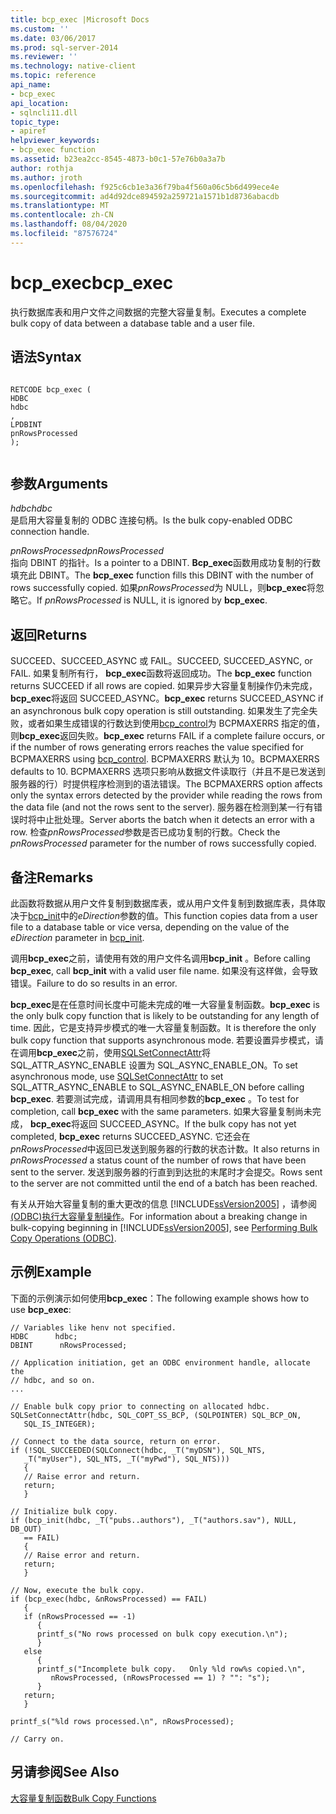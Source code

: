 ```yaml
---
title: bcp_exec |Microsoft Docs
ms.custom: ''
ms.date: 03/06/2017
ms.prod: sql-server-2014
ms.reviewer: ''
ms.technology: native-client
ms.topic: reference
api_name:
- bcp_exec
api_location:
- sqlncli11.dll
topic_type:
- apiref
helpviewer_keywords:
- bcp_exec function
ms.assetid: b23ea2cc-8545-4873-b0c1-57e76b0a3a7b
author: rothja
ms.author: jroth
ms.openlocfilehash: f925c6cb1e3a36f79ba4f560a06c5b6d499ece4e
ms.sourcegitcommit: ad4d92dce894592a259721a1571b1d8736abacdb
ms.translationtype: MT
ms.contentlocale: zh-CN
ms.lasthandoff: 08/04/2020
ms.locfileid: "87576724"
---
```

# <a name="bcp_exec"></a><span data-ttu-id="12dba-102">bcp_exec</span><span class="sxs-lookup"><span data-stu-id="12dba-102">bcp_exec</span></span>
  <span data-ttu-id="12dba-103">执行数据库表和用户文件之间数据的完整大容量复制。</span><span class="sxs-lookup"><span data-stu-id="12dba-103">Executes a complete bulk copy of data between a database table and a user file.</span></span>  
  
## <a name="syntax"></a><span data-ttu-id="12dba-104">语法</span><span class="sxs-lookup"><span data-stu-id="12dba-104">Syntax</span></span>  
  
```  
  
RETCODE bcp_exec (  
HDBC   
hdbc  
,  
LPDBINT   
pnRowsProcessed  
);  
  
```  
  
## <a name="arguments"></a><span data-ttu-id="12dba-105">参数</span><span class="sxs-lookup"><span data-stu-id="12dba-105">Arguments</span></span>  
 <span data-ttu-id="12dba-106">*hdbc*</span><span class="sxs-lookup"><span data-stu-id="12dba-106">*hdbc*</span></span>  
 <span data-ttu-id="12dba-107">是启用大容量复制的 ODBC 连接句柄。</span><span class="sxs-lookup"><span data-stu-id="12dba-107">Is the bulk copy-enabled ODBC connection handle.</span></span>  
  
 <span data-ttu-id="12dba-108">*pnRowsProcessed*</span><span class="sxs-lookup"><span data-stu-id="12dba-108">*pnRowsProcessed*</span></span>  
 <span data-ttu-id="12dba-109">指向 DBINT 的指针。</span><span class="sxs-lookup"><span data-stu-id="12dba-109">Is a pointer to a DBINT.</span></span> <span data-ttu-id="12dba-110">**Bcp_exec**函数用成功复制的行数填充此 DBINT。</span><span class="sxs-lookup"><span data-stu-id="12dba-110">The **bcp_exec** function fills this DBINT with the number of rows successfully copied.</span></span> <span data-ttu-id="12dba-111">如果*pnRowsProcessed*为 NULL，则**bcp_exec**将忽略它。</span><span class="sxs-lookup"><span data-stu-id="12dba-111">If *pnRowsProcessed* is NULL, it is ignored by **bcp_exec**.</span></span>  
  
## <a name="returns"></a><span data-ttu-id="12dba-112">返回</span><span class="sxs-lookup"><span data-stu-id="12dba-112">Returns</span></span>  
 <span data-ttu-id="12dba-113">SUCCEED、SUCCEED_ASYNC 或 FAIL。</span><span class="sxs-lookup"><span data-stu-id="12dba-113">SUCCEED, SUCCEED_ASYNC, or FAIL.</span></span> <span data-ttu-id="12dba-114">如果复制所有行， **bcp_exec**函数将返回成功。</span><span class="sxs-lookup"><span data-stu-id="12dba-114">The **bcp_exec** function returns SUCCEED if all rows are copied.</span></span> <span data-ttu-id="12dba-115">如果异步大容量复制操作仍未完成， **bcp_exec**将返回 SUCCEED_ASYNC。</span><span class="sxs-lookup"><span data-stu-id="12dba-115">**bcp_exec** returns SUCCEED_ASYNC if an asynchronous bulk copy operation is still outstanding.</span></span> <span data-ttu-id="12dba-116">如果发生了完全失败，或者如果生成错误的行数达到使用[bcp_control](bcp-control.md)为 BCPMAXERRS 指定的值，则**bcp_exec**返回失败。</span><span class="sxs-lookup"><span data-stu-id="12dba-116">**bcp_exec** returns FAIL if a complete failure occurs, or if the number of rows generating errors reaches the value specified for BCPMAXERRS using [bcp_control](bcp-control.md).</span></span> <span data-ttu-id="12dba-117">BCPMAXERRS 默认为 10。</span><span class="sxs-lookup"><span data-stu-id="12dba-117">BCPMAXERRS defaults to 10.</span></span> <span data-ttu-id="12dba-118">BCPMAXERRS 选项只影响从数据文件读取行（并且不是已发送到服务器的行）时提供程序检测到的语法错误。</span><span class="sxs-lookup"><span data-stu-id="12dba-118">The BCPMAXERRS option affects only the syntax errors detected by the provider while reading the rows from the data file (and not the rows sent to the server).</span></span> <span data-ttu-id="12dba-119">服务器在检测到某一行有错误时将中止批处理。</span><span class="sxs-lookup"><span data-stu-id="12dba-119">Server aborts the batch when it detects an error with a row.</span></span> <span data-ttu-id="12dba-120">检查*pnRowsProcessed*参数是否已成功复制的行数。</span><span class="sxs-lookup"><span data-stu-id="12dba-120">Check the *pnRowsProcessed* parameter for the number of rows successfully copied.</span></span>  
  
## <a name="remarks"></a><span data-ttu-id="12dba-121">备注</span><span class="sxs-lookup"><span data-stu-id="12dba-121">Remarks</span></span>  
 <span data-ttu-id="12dba-122">此函数将数据从用户文件复制到数据库表，或从用户文件复制到数据库表，具体取决于[bcp_init](bcp-init.md)中的*eDirection*参数的值。</span><span class="sxs-lookup"><span data-stu-id="12dba-122">This function copies data from a user file to a database table or vice versa, depending on the value of the *eDirection* parameter in [bcp_init](bcp-init.md).</span></span>  
  
 <span data-ttu-id="12dba-123">调用**bcp_exec**之前，请使用有效的用户文件名调用**bcp_init** 。</span><span class="sxs-lookup"><span data-stu-id="12dba-123">Before calling **bcp_exec**, call **bcp_init** with a valid user file name.</span></span> <span data-ttu-id="12dba-124">如果没有这样做，会导致错误。</span><span class="sxs-lookup"><span data-stu-id="12dba-124">Failure to do so results in an error.</span></span>  
  
 <span data-ttu-id="12dba-125">**bcp_exec**是在任意时间长度中可能未完成的唯一大容量复制函数。</span><span class="sxs-lookup"><span data-stu-id="12dba-125">**bcp_exec** is the only bulk copy function that is likely to be outstanding for any length of time.</span></span> <span data-ttu-id="12dba-126">因此，它是支持异步模式的唯一大容量复制函数。</span><span class="sxs-lookup"><span data-stu-id="12dba-126">It is therefore the only bulk copy function that supports asynchronous mode.</span></span> <span data-ttu-id="12dba-127">若要设置异步模式，请在调用**bcp_exec**之前，使用[SQLSetConnectAttr](../native-client-odbc-api/sqlsetconnectattr.md)将 SQL_ATTR_ASYNC_ENABLE 设置为 SQL_ASYNC_ENABLE_ON。</span><span class="sxs-lookup"><span data-stu-id="12dba-127">To set asynchronous mode, use [SQLSetConnectAttr](../native-client-odbc-api/sqlsetconnectattr.md) to set SQL_ATTR_ASYNC_ENABLE to SQL_ASYNC_ENABLE_ON before calling **bcp_exec**.</span></span> <span data-ttu-id="12dba-128">若要测试完成，请调用具有相同参数的**bcp_exec** 。</span><span class="sxs-lookup"><span data-stu-id="12dba-128">To test for completion, call **bcp_exec** with the same parameters.</span></span> <span data-ttu-id="12dba-129">如果大容量复制尚未完成， **bcp_exec**将返回 SUCCEED_ASYNC。</span><span class="sxs-lookup"><span data-stu-id="12dba-129">If the bulk copy has not yet completed, **bcp_exec** returns SUCCEED_ASYNC.</span></span> <span data-ttu-id="12dba-130">它还会在*pnRowsProcessed*中返回已发送到服务器的行数的状态计数。</span><span class="sxs-lookup"><span data-stu-id="12dba-130">It also returns in *pnRowsProcessed* a status count of the number of rows that have been sent to the server.</span></span> <span data-ttu-id="12dba-131">发送到服务器的行直到到达批的末尾时才会提交。</span><span class="sxs-lookup"><span data-stu-id="12dba-131">Rows sent to the server are not committed until the end of a batch has been reached.</span></span>  
  
 <span data-ttu-id="12dba-132">有关从开始大容量复制的重大更改的信息 [!INCLUDE[ssVersion2005](../../includes/ssversion2005-md.md)] ，请参阅[&#40;ODBC&#41;执行大容量复制操作](../native-client-odbc-bulk-copy-operations/performing-bulk-copy-operations-odbc.md)。</span><span class="sxs-lookup"><span data-stu-id="12dba-132">For information about a breaking change in bulk-copying beginning in [!INCLUDE[ssVersion2005](../../includes/ssversion2005-md.md)], see [Performing Bulk Copy Operations &#40;ODBC&#41;](../native-client-odbc-bulk-copy-operations/performing-bulk-copy-operations-odbc.md).</span></span>  
  
## <a name="example"></a><span data-ttu-id="12dba-133">示例</span><span class="sxs-lookup"><span data-stu-id="12dba-133">Example</span></span>  
 <span data-ttu-id="12dba-134">下面的示例演示如何使用**bcp_exec**：</span><span class="sxs-lookup"><span data-stu-id="12dba-134">The following example shows how to use **bcp_exec**:</span></span>  
  
```  
// Variables like henv not specified.  
HDBC      hdbc;  
DBINT      nRowsProcessed;  
  
// Application initiation, get an ODBC environment handle, allocate the  
// hdbc, and so on.  
...   
  
// Enable bulk copy prior to connecting on allocated hdbc.  
SQLSetConnectAttr(hdbc, SQL_COPT_SS_BCP, (SQLPOINTER) SQL_BCP_ON,  
   SQL_IS_INTEGER);  
  
// Connect to the data source, return on error.  
if (!SQL_SUCCEEDED(SQLConnect(hdbc, _T("myDSN"), SQL_NTS,  
   _T("myUser"), SQL_NTS, _T("myPwd"), SQL_NTS)))  
   {  
   // Raise error and return.  
   return;  
   }  
  
// Initialize bulk copy.   
if (bcp_init(hdbc, _T("pubs..authors"), _T("authors.sav"), NULL, DB_OUT)  
   == FAIL)  
   {  
   // Raise error and return.  
   return;  
   }  
  
// Now, execute the bulk copy.   
if (bcp_exec(hdbc, &nRowsProcessed) == FAIL)  
   {  
   if (nRowsProcessed == -1)  
      {  
      printf_s("No rows processed on bulk copy execution.\n");  
      }  
   else  
      {  
      printf_s("Incomplete bulk copy.   Only %ld row%s copied.\n",  
         nRowsProcessed, (nRowsProcessed == 1) ? "": "s");  
      }  
   return;  
   }  
  
printf_s("%ld rows processed.\n", nRowsProcessed);  
  
// Carry on.  
```  
  
## <a name="see-also"></a><span data-ttu-id="12dba-135">另请参阅</span><span class="sxs-lookup"><span data-stu-id="12dba-135">See Also</span></span>  
 [<span data-ttu-id="12dba-136">大容量复制函数</span><span class="sxs-lookup"><span data-stu-id="12dba-136">Bulk Copy Functions</span></span>](sql-server-driver-extensions-bulk-copy-functions.md)  
  
  

